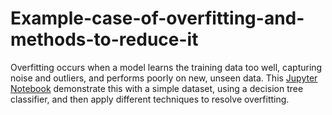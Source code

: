 # Example-case-of-overfitting-and-methods-to-reduce-it

Overfitting occurs when a model learns the training data too well, capturing noise and outliers, and performs poorly on new, unseen data. This [Jupyter Notebook](https://github.com/BhadraNivedita/Example-case-of-overfitting-and-methods-to-reduce-it/blob/main/Overfitting%20example%20.ipynb) 
 demonstrate this with a simple dataset, using a decision tree classifier, and then apply different techniques to resolve overfitting.
